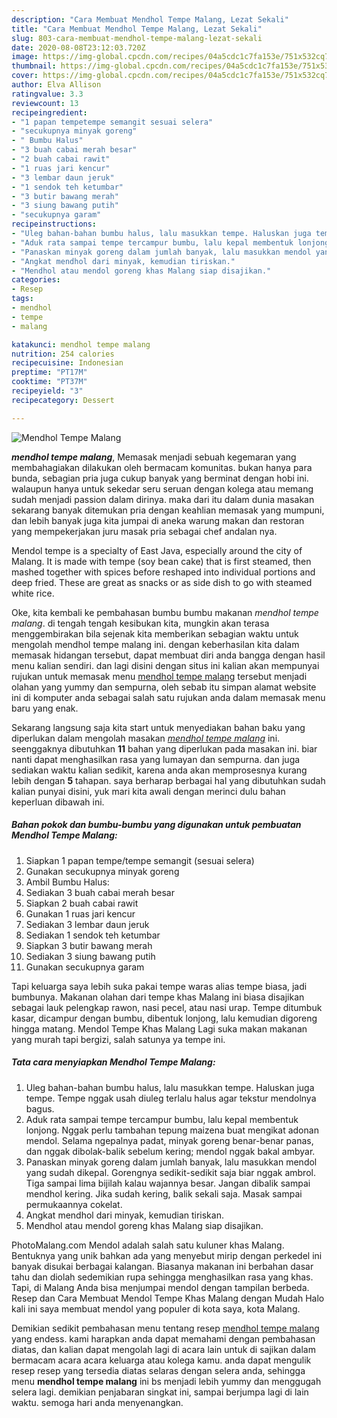 ```yaml
---
description: "Cara Membuat Mendhol Tempe Malang, Lezat Sekali"
title: "Cara Membuat Mendhol Tempe Malang, Lezat Sekali"
slug: 803-cara-membuat-mendhol-tempe-malang-lezat-sekali
date: 2020-08-08T23:12:03.720Z
image: https://img-global.cpcdn.com/recipes/04a5cdc1c7fa153e/751x532cq70/mendhol-tempe-malang-foto-resep-utama.jpg
thumbnail: https://img-global.cpcdn.com/recipes/04a5cdc1c7fa153e/751x532cq70/mendhol-tempe-malang-foto-resep-utama.jpg
cover: https://img-global.cpcdn.com/recipes/04a5cdc1c7fa153e/751x532cq70/mendhol-tempe-malang-foto-resep-utama.jpg
author: Elva Allison
ratingvalue: 3.3
reviewcount: 13
recipeingredient:
- "1 papan tempetempe semangit sesuai selera"
- "secukupnya minyak goreng"
- " Bumbu Halus"
- "3 buah cabai merah besar"
- "2 buah cabai rawit"
- "1 ruas jari kencur"
- "3 lembar daun jeruk"
- "1 sendok teh ketumbar"
- "3 butir bawang merah"
- "3 siung bawang putih"
- "secukupnya garam"
recipeinstructions:
- "Uleg bahan-bahan bumbu halus, lalu masukkan tempe. Haluskan juga tempe. Tempe nggak usah diuleg terlalu halus agar tekstur mendolnya bagus."
- "Aduk rata sampai tempe tercampur bumbu, lalu kepal membentuk lonjong. Nggak perlu tambahan tepung maizena buat mengikat adonan mendol. Selama ngepalnya padat, minyak goreng benar-benar panas, dan nggak dibolak-balik sebelum kering; mendol nggak bakal ambyar."
- "Panaskan minyak goreng dalam jumlah banyak, lalu masukkan mendol yang sudah dikepal. Gorengnya sedikit-sedikit saja biar nggak ambrol. Tiga sampai lima bijilah kalau wajannya besar. Jangan dibalik sampai mendhol kering. Jika sudah kering, balik sekali saja. Masak sampai permukaannya cokelat."
- "Angkat mendhol dari minyak, kemudian tiriskan."
- "Mendhol atau mendol goreng khas Malang siap disajikan."
categories:
- Resep
tags:
- mendhol
- tempe
- malang

katakunci: mendhol tempe malang 
nutrition: 254 calories
recipecuisine: Indonesian
preptime: "PT17M"
cooktime: "PT37M"
recipeyield: "3"
recipecategory: Dessert

---
```



![Mendhol Tempe Malang](https://img-global.cpcdn.com/recipes/04a5cdc1c7fa153e/751x532cq70/mendhol-tempe-malang-foto-resep-utama.jpg)

<b><i>mendhol tempe malang</i></b>, Memasak menjadi sebuah kegemaran yang membahagiakan dilakukan oleh bermacam komunitas. bukan hanya para bunda, sebagian pria juga cukup banyak yang berminat dengan hobi ini. walaupun hanya untuk sekedar seru seruan dengan kolega atau memang sudah menjadi passion dalam dirinya. maka dari itu dalam dunia masakan sekarang banyak ditemukan pria dengan keahlian memasak yang mumpuni, dan lebih banyak juga kita jumpai di aneka warung makan dan restoran yang mempekerjakan juru masak pria sebagai chef andalan nya.

Mendol tempe is a specialty of East Java, especially around the city of Malang. It is made with tempe (soy bean cake) that is first steamed, then mashed together with spices before reshaped into individual portions and deep fried. These are great as snacks or as side dish to go with steamed white rice.

Oke, kita kembali ke pembahasan bumbu bumbu makanan <i>mendhol tempe malang</i>. di tengah tengah kesibukan kita, mungkin akan terasa menggembirakan bila sejenak kita memberikan sebagian waktu untuk mengolah mendhol tempe malang ini. dengan keberhasilan kita dalam memasak hidangan tersebut, dapat membuat diri anda bangga dengan hasil menu kalian sendiri. dan lagi disini dengan situs ini kalian akan mempunyai rujukan untuk memasak menu <u>mendhol tempe malang</u> tersebut menjadi olahan yang yummy dan sempurna, oleh sebab itu simpan alamat website ini di komputer anda sebagai salah satu rujukan anda dalam memasak menu baru yang enak.


Sekarang langsung saja kita start untuk menyediakan bahan baku yang diperlukan dalam mengolah masakan <u><i>mendhol tempe malang</i></u> ini. seenggaknya dibutuhkan <b>11</b> bahan yang diperlukan pada masakan ini. biar nanti dapat menghasilkan rasa yang lumayan dan sempurna. dan juga sediakan waktu kalian sedikit, karena anda akan memprosesnya kurang lebih dengan <b>5</b> tahapan. saya berharap berbagai hal yang dibutuhkan sudah kalian punyai disini, yuk mari kita awali dengan merinci dulu bahan keperluan dibawah ini.

<!--inarticleads1-->

##### Bahan pokok dan bumbu-bumbu yang digunakan untuk pembuatan Mendhol Tempe Malang:

1. Siapkan 1 papan tempe/tempe semangit (sesuai selera)
1. Gunakan secukupnya minyak goreng
1. Ambil  Bumbu Halus:
1. Sediakan 3 buah cabai merah besar
1. Siapkan 2 buah cabai rawit
1. Gunakan 1 ruas jari kencur
1. Sediakan 3 lembar daun jeruk
1. Sediakan 1 sendok teh ketumbar
1. Siapkan 3 butir bawang merah
1. Sediakan 3 siung bawang putih
1. Gunakan secukupnya garam


Tapi keluarga saya lebih suka pakai tempe waras alias tempe biasa, jadi bumbunya. Makanan olahan dari tempe khas Malang ini biasa disajikan sebagai lauk pelengkap rawon, nasi pecel, atau nasi urap. Tempe ditumbuk kasar, dicampur dengan bumbu, dibentuk lonjong, lalu kemudian digoreng hingga matang. Mendol Tempe Khas Malang Lagi suka makan makanan yang murah tapi bergizi, salah satunya ya tempe ini. 

<!--inarticleads2-->

##### Tata cara menyiapkan Mendhol Tempe Malang:

1. Uleg bahan-bahan bumbu halus, lalu masukkan tempe. Haluskan juga tempe. Tempe nggak usah diuleg terlalu halus agar tekstur mendolnya bagus.
1. Aduk rata sampai tempe tercampur bumbu, lalu kepal membentuk lonjong. Nggak perlu tambahan tepung maizena buat mengikat adonan mendol. Selama ngepalnya padat, minyak goreng benar-benar panas, dan nggak dibolak-balik sebelum kering; mendol nggak bakal ambyar.
1. Panaskan minyak goreng dalam jumlah banyak, lalu masukkan mendol yang sudah dikepal. Gorengnya sedikit-sedikit saja biar nggak ambrol. Tiga sampai lima bijilah kalau wajannya besar. Jangan dibalik sampai mendhol kering. Jika sudah kering, balik sekali saja. Masak sampai permukaannya cokelat.
1. Angkat mendhol dari minyak, kemudian tiriskan.
1. Mendhol atau mendol goreng khas Malang siap disajikan.


PhotoMalang.com Mendol adalah salah satu kuluner khas Malang. Bentuknya yang unik bahkan ada yang menyebut mirip dengan perkedel ini banyak disukai berbagai kalangan. Biasanya makanan ini berbahan dasar tahu dan diolah sedemikian rupa sehingga menghasilkan rasa yang khas. Tapi, di Malang Anda bisa menjumpai mendol dengan tampilan berbeda. Resep dan Cara Membuat Mendol Tempe Khas Malang dengan Mudah Halo kali ini saya membuat mendol yang populer di kota saya, kota Malang. 

Demikian sedikit pembahasan menu tentang resep <u>mendhol tempe malang</u> yang endess. kami harapkan anda dapat memahami dengan pembahasan diatas, dan kalian dapat mengolah lagi di acara lain untuk di sajikan dalam bermacam acara acara keluarga atau kolega kamu. anda dapat mengulik resep resep yang tersedia diatas selaras dengan selera anda, sehingga menu <b>mendhol tempe malang</b> ini bs menjadi lebih yummy dan menggugah selera lagi. demikian penjabaran singkat ini, sampai berjumpa lagi di lain waktu. semoga hari anda menyenangkan.
